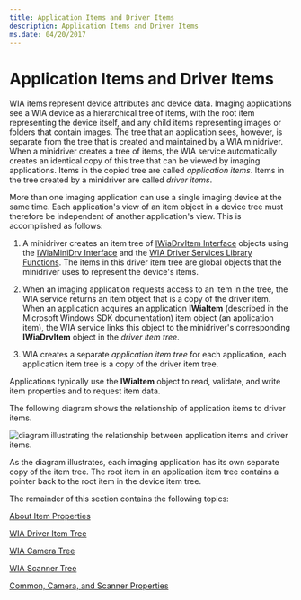 ```yaml
---
title: Application Items and Driver Items
description: Application Items and Driver Items
ms.date: 04/20/2017
---
```


# Application Items and Driver Items





WIA items represent device attributes and device data. Imaging applications see a WIA device as a hierarchical tree of items, with the root item representing the device itself, and any child items representing images or folders that contain images. The tree that an application sees, however, is separate from the tree that is created and maintained by a WIA minidriver. When a minidriver creates a tree of items, the WIA service automatically creates an identical copy of this tree that can be viewed by imaging applications. Items in the copied tree are called *application items*. Items in the tree created by a minidriver are called *driver items*.

More than one imaging application can use a single imaging device at the same time. Each application's view of an item object in a device tree must therefore be independent of another application's view. This is accomplished as follows:

1.  A minidriver creates an item tree of [IWiaDrvItem Interface](/windows-hardware/drivers/ddi/wiamindr_lh/nn-wiamindr_lh-iwiadrvitem) objects using the [IWiaMiniDrv Interface](/windows-hardware/drivers/ddi/wiamindr_lh/nn-wiamindr_lh-iwiaminidrv) and the [WIA Driver Services Library Functions](/windows-hardware/drivers/ddi/wiamdef/index). The items in this driver item tree are global objects that the minidriver uses to represent the device's items.

2.  When an imaging application requests access to an item in the tree, the WIA service returns an item object that is a copy of the driver item. When an application acquires an application **IWiaItem** (described in the Microsoft Windows SDK documentation) item object (an application item), the WIA service links this object to the minidriver's corresponding **IWiaDrvItem** object in the *driver item tree*.

3.  WIA creates a separate *application item tree* for each application, each application item tree is a copy of the driver item tree.

Applications typically use the **IWiaItem** object to read, validate, and write item properties and to request item data.

The following diagram shows the relationship of application items to driver items.

![diagram illustrating the relationship between application items and driver items.](images/art-5.png)

As the diagram illustrates, each imaging application has its own separate copy of the item tree. The root item in an application item tree contains a pointer back to the root item in the device item tree.

The remainder of this section contains the following topics:

[About Item Properties](about-item-properties.md)

[WIA Driver Item Tree](wia-driver-item-tree.md)

[WIA Camera Tree](wia-camera-tree.md)

[WIA Scanner Tree](wia-scanner-tree.md)

[Common, Camera, and Scanner Properties](common--camera--and-scanner-properties.md)

 

